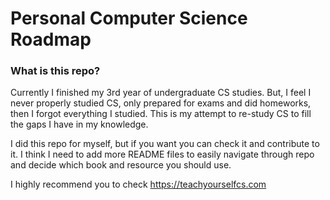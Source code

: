 # Personal Computer Science Roadmap

### What is this repo?

Currently I finished my 3rd year of undergraduate CS studies. But, I feel I never properly studied CS, only prepared for exams and did homeworks, then I forgot everything I studied.
This is my attempt to re-study CS to fill the gaps I have in my knowledge.

I did this repo for myself, but if you want you can check it and contribute to it. I think I need to add more README files to easily navigate through repo and decide which book and resource you should use.

I highly recommend you to check https://teachyourselfcs.com
